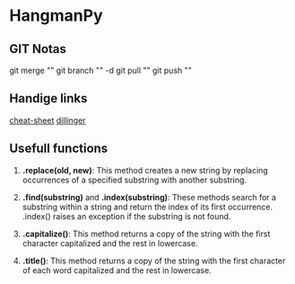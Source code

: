 # HangmanPy  



## GIT Notas
git merge ""
git branch "" -d
git pull ""
git push ""


## Handige links
[cheat-sheet](https://www.markdownguide.org/cheat-sheet/)
[dillinger](https://dillinger.io/)

## Usefull functions

1. **.replace(old, new)**: This method creates a new string by replacing occurrences of a specified substring with another substring.

2. **.find(substring)** and **.index(substring)**: These methods search for a substring within a string and return the index of its first occurrence. .index() raises an exception if the substring is not found.

3. **.capitalize()**: This method returns a copy of the string with the first character capitalized and the rest in lowercase.

4. **.title()**: This method returns a copy of the string with the first character of each word capitalized and the rest in lowercase.

 